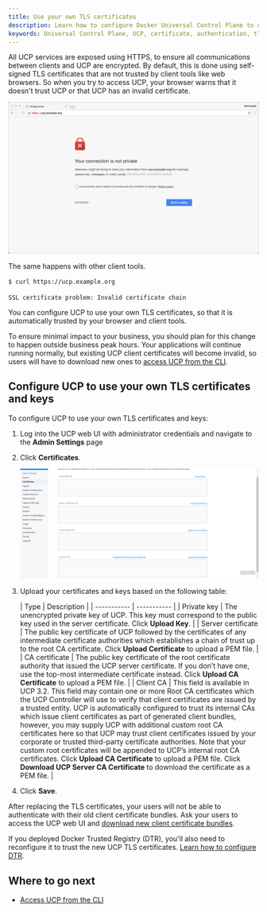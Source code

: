 ```yaml
---
title: Use your own TLS certificates
description: Learn how to configure Docker Universal Control Plane to use your own certificates.
keywords: Universal Control Plane, UCP, certificate, authentication, tls
---
```


All UCP services are exposed using HTTPS, to ensure all communications between
clients and UCP are encrypted. By default, this is done using self-signed TLS
certificates that are not trusted by client tools like web browsers. So when
you try to access UCP, your browser warns that it doesn't trust UCP or that
UCP has an invalid certificate.

![invalid certificate](../../images/use-externally-signed-certs-1.png)

The same happens with other client tools.

```none
$ curl https://ucp.example.org

SSL certificate problem: Invalid certificate chain
```

You can configure UCP to use your own TLS certificates, so that it is
automatically trusted by your browser and client tools.

To ensure minimal impact to your business, you should plan for this change to
happen outside business peak hours. Your applications will continue running
normally, but existing UCP client certificates will become invalid, so users
will have to download new ones to [access UCP from the CLI](../../user-access/cli.md).

## Configure UCP to use your own TLS certificates and keys

To configure UCP to use your own TLS certificates and keys:

1. Log into the UCP web UI with administrator credentials and navigate to the **Admin Settings** page

2. Click **Certificates**.

    ![](../../images/ucp-certs.png)
    
3. Upload your certificates and keys based on the following table:

    | Type     | Description |
| ----------- | ----------- |
| Private key      | The unencrypted private key of UCP. This key must correspond to the public key used in the server certificate. Click **Upload Key**.        |
| Server certificate   | The public key certificate of UCP followed by the certificates of any intermediate certificate authorities which establishes a chain of trust up to the root CA certificate. Click **Upload Certificate** to upload a PEM file.        |
| CA certificate      | The public key certificate of the root certificate authority that issued the UCP server certificate. If you don’t have one, use the top-most intermediate certificate instead. Click **Upload CA Certificate** to upload a PEM file.        |
| Client CA   | This field is available in UCP 3.2. This field may contain one or more Root CA certificates which the UCP Controller will use to verify that client certificates are issued by a trusted entity. UCP is automatically configured to trust its internal CAs which issue client certificates as part of generated client bundles, however, you may supply UCP with additional custom root CA certificates here so that UCP may trust client certificates issued by your corporate or trusted third-party certificate authorities. Note that your custom root certificates will be appended to UCP’s internal root CA certificates. Click **Upload CA Certificate** to upload a PEM file. Click **Download UCP Server CA Certificate** to download the certificate as a PEM file.        |

4. Click **Save**.

After replacing the TLS certificates, your users will not be able to authenticate
with their old client certificate bundles. Ask your users to access the UCP
web UI and [download new client certificate bundles](../../user-access/cli.md).

If you deployed Docker Trusted Registry (DTR), you'll also need to reconfigure it
to trust the new UCP TLS certificates.
[Learn how to configure DTR](/reference/dtr/2.7/cli/reconfigure.md).

## Where to go next

- [Access UCP from the CLI](../../user-access/cli.md)
